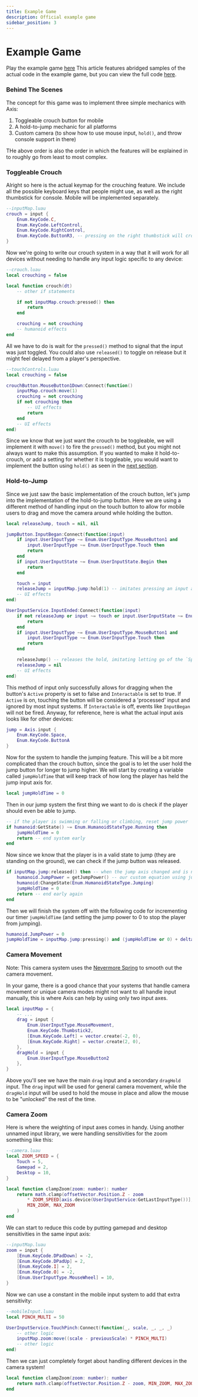 ```yaml
---
title: Example Game
description: Official example game
sidebar_position: 3
---
```


# Example Game
Play the example game [here](http://rblx.games/119823868761655)
This article features abridged samples of the actual code in the example game, but you can view the full code [here](https://github.com/NeonD00m/Axis/tree/main/exampleGame/client).

### Behind The Scenes
The concept for this game was to implement three simple mechanics with Axis:
1. Toggleable crouch button for mobile
2. A hold-to-jump mechanic for all platforms
3. Custom camera (to show how to use mouse input, `hold()`, and throw console support in there)

THe above order is also the order in which the features will be explained in to roughly go from least to most complex.

### Toggleable Crouch
Alright so here is the actual keymap for the crouching feature. We include all the possible keyboard keys that people might use, as well as the right thumbstick for console. Mobile will be implemented separately.
```lua
--inputMap.luau
crouch = input {
    Enum.KeyCode.C,
    Enum.KeyCode.LeftControl,
    Enum.KeyCode.RightControl,
    Enum.KeyCode.ButtonR3, -- pressing on the right thumbstick will crouch!
}
```
Now we're going to write our crouch system in a way that it will work for all devices without needing to handle any input logic specific to any device:
```lua
--crouch.luau
local crouching = false

local function crouch(dt)
    -- other if statements

    if not inputMap.crouch:pressed() then
        return
    end

    crouching = not crouching
    -- humanoid effects
end
```
All we have to do is wait for the `pressed()` method to signal that the input was just toggled. You could also use `released()` to toggle on release but it might feel delayed from a player's perspective. 
```lua
--touchControls.luau
local crouching = false

crouchButton.MouseButton1Down:Connect(function()
    inputMap.crouch:move(1)
    crouching = not crouching
    if not crouching then
        -- UI effects
        return
    end
    -- UI effects
end)
```
Since we know that we just want the crouch to be toggleable, we will implement it with `move()` to fire the `pressed()` method, but you might not always want to make this assumption. If you wanted to make it hold-to-crouch, or add a setting for whether it is toggleable, you would want to implement the button using `hold()` as seen in the [next section](./example_game#hold-to-jump).

### Hold-to-Jump
Since we just saw the basic implementation of the crouch button, let's jump into the implementation of the hold-to-jump button. Here we are using a different method of handling input on the touch button to allow for mobile users to drag and move the camera around while holding the button.
```lua
local releaseJump, touch = nil, nil

jumpButton.InputBegan:Connect(function(input)
    if input.UserInputType ~= Enum.UserInputType.MouseButton1 and
        input.UserInputType ~= Enum.UserInputType.Touch then
        return
    end
    if input.UserInputState ~= Enum.UserInputState.Begin then
        return
    end

    touch = input
    releaseJump = inputMap.jump:hold(1) -- imitates pressing an input axis like the `Space` key
    -- UI effects
end)

UserInputService.InputEnded:Connect(function(input)
    if not releaseJump or input ~= touch or input.UserInputState ~= Enum.UserInputState.End then
        return
    end
    if input.UserInputType ~= Enum.UserInputType.MouseButton1 and
        input.UserInputType ~= Enum.UserInputType.Touch then
        return
    end

    releaseJump() -- releases the hold, imitating letting go of the `Space` key
    releaseJump = nil
    -- UI effects
end)
```
This method of input only successfully allows for dragging when the button's `Active` property is set to false and `Interactable` is set to true. If `Active` is on, touching the button will be considered a 'processed' input and ignored by most input systems. If `Interactable` is off, events like `InputBegan` will not be fired. Anyway, for reference, here is what the actual input axis looks like for other devices:
```lua
jump = Axis.input {
    Enum.KeyCode.Space,
    Enum.KeyCode.ButtonA
}
```
Now for the system to handle the jumping feature. This will be a bit more complicated than the crouch button, since the goal is to let the user hold the jump button for longer to jump higher. We will start by creating a variable called `jumpHoldTime` that will keep track of how long the player has held the jump input axis for.
```lua
local jumpHoldTime = 0
```
Then in our jump system the first thing we want to do is check if the player should even be able to jump.
```lua
-- if the player is swimming or falling or climbing, reset jump power
if humanoid:GetState() ~= Enum.HumanoidStateType.Running then
    jumpHoldTime = 0
    return -- end system early
end
```
Now since we know that the player is in a valid state to jump (they are standing on the ground), we can check if the jump button was released.
```lua
if inputMap.jump:released() then -- when the jump axis changed and is not held any more
    humanoid.JumpPower = getJumpPower() -- our custom equation using jumpHoldTime
    humanoid:ChangeState(Enum.HumanoidStateType.Jumping)
    jumpHoldTime = 0
    return -- end early again
end
```
Then we will finish the system off with the following code for incrementing our timer `jumpHoldTime` (and setting the jump power to 0 to stop the player from jumping).
```lua
humanoid.JumpPower = 0
jumpHoldTime = inputMap.jump:pressing() and (jumpHoldTime or 0) + deltaTime
```

### Camera Movement
Note: This camera system uses the [Nevermore Spring](https://quenty.github.io/NevermoreEngine/api/Spring/) to smooth out the camera movement.

In your game, there is a good chance that your systems that handle camera movement or unique camera modes might not want to all handle input manually, this is where Axis can help by using only two input axes.
```lua
local inputMap = {
    -- ...
    drag = input {
        Enum.UserInputType.MouseMovement,
        Enum.KeyCode.Thumbstick2,
		[Enum.KeyCode.Left] = vector.create(-2, 0),
		[Enum.KeyCode.Right] = vector.create(2, 0),
    },
	dragHold = input {
        Enum.UserInputType.MouseButton2
    },
}
```
Above you'll see we have the main `drag` input and a secondary `dragHold` input. The `drag` input will be used for general camera movement, while the `dragHold` input will be used to hold the mouse in place and allow the mouse to be "unlocked" the rest of the time.




### Camera Zoom
Here is where the weighting of input axes comes in handy. Using another unnamed input library, we were handling sensitivities for the zoom something like this: 
```lua
--camera.luau
local ZOOM_SPEED = {
	Touch = 5,
	Gamepad = 2,
	Desktop = 10,
}

local function clampZoom(zoom: number): number
	return math.clamp(offsetVector.Position.Z - zoom 
		* ZOOM_SPEED[axis.device(UserInputService:GetLastInputType())],
		MIN_ZOOM, MAX_ZOOM
	)
end
```
We can start to reduce this code by putting gamepad and desktop sensitivities in the same input axis:
```lua
--inputMap.luau
zoom = input {
    [Enum.KeyCode.DPadDown] = -2,
    [Enum.KeyCode.DPadUp] = 2,
    [Enum.KeyCode.I] = 2,
    [Enum.KeyCode.O] = -2,
    [Enum.UserInputType.MouseWheel] = 10,  
}
```
Now we can use a constant in the mobile input system to add that extra sensitivity:
```lua
--mobileInput.luau
local PINCH_MULTI = 50

UserInputService.TouchPinch:Connect(function(_, scale, _, _, _) 
	-- other logic
    inputMap.zoom:move((scale - previousScale) * PINCH_MULTI)
	-- other logic
end)
```
Then we can just completely forget about handling different devices in the camera system!
```lua
local function clampZoom(zoom: number): number
	return math.clamp(offsetVector.Position.Z - zoom, MIN_ZOOM, MAX_ZOOM)
end
```